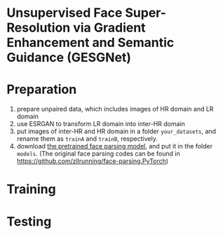 # Unsupervised Face Super-Resolution via Gradient Enhancement and Semantic Guidance (GESGNet)
# Preparation

1. prepare unpaired data, which includes images of HR domain and LR domain
2. use ESRGAN to transform LR domain into inter-HR domain
3. put images of inter-HR and HR domain in a folder `your_datasets`, and rename them as `trainA` and `trainB`, respectively.
4. download [the pretrained face parsing model](https://drive.google.com/file/d/154JgKpzCPW82qINcVieuPH3fZ2e0P812/view), and put it in the folder `models`. (The original face parsing codes can be found in https://github.com/zllrunning/face-parsing.PyTorch)
# Training
# Testing
